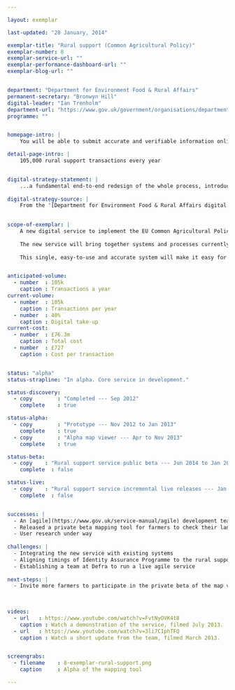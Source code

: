 ```yaml
---

layout: exemplar

last-updated: "28 January, 2014"

exemplar-title: "Rural support (Common Agricultural Policy)"
exemplar-number: 8
exemplar-service-url: ""
exemplar-performance-dashboard-url: ""
exemplar-blog-url: ""


department: "Department for Environment Food & Rural Affairs"
permanent-secretary: "Bronwyn Hill"
digital-leader: "Ian Trenholm"
department-url: "https://www.gov.uk/government/organisations/department-for-environment-food-rural-affairs"
programme: ""


homepage-intro: |
    You will be able to submit accurate and verifiable information online about how you use your land, so you can claim subsidies under the Common Agricultural Policy

detail-page-intro: |
    105,000 rural support transactions every year


digital-strategy-statement: |
    ...a fundamental end-to-end redesign of the whole process, introducing a single IT solution with digital delivery as a core design principle.
    
digital-strategy-source: |
    From the '[Department for Environment Food & Rural Affairs digital strategy](https://www.gov.uk/government/publications/defra-digital-strategy-2012)' --- December 2012
    

scope-of-exemplar: |
    A new digital service to implement the EU Common Agricultural Policy (CAP) in England.
    
    The new service will bring together systems and processes currently managed by four organisations; Defra, Rural Payments Agency, Forestry Commission and Natural England.
    
    This single, easy-to-use and accurate system will make it easy for users to understand and apply for CAP payments. It will help prevent fines (‘disallowance’) for making payments that don’t comply with CAP rules (~£600m since 2005 ).


anticipated-volume:
  - number  : 105k
    caption : Transactions a year
current-volume:
  - number  : 105k
    caption : Transactions per year
  - number  : 40%
    caption : Digital take-up
current-cost:
  - number  : £76.3m
    caption : Total cost
  - number  : £727
    caption : Cost per transaction


status: "alpha"
status-strapline: "In alpha. Core service in development."

status-discovery:
  - copy        : "Completed --- Sep 2012"
    complete    : true

status-alpha:
  - copy        : "Prototype --- Nov 2012 to Jan 2013"
    complete    : true
  - copy        : "Alpha map viewer --- Apr to Nov 2013"
    complete    : true

status-beta:
  - copy    : "Rural support service public beta --- Jun 2014 to Jan 2015"
    complete  : false

status-live:
  - copy    : "Rural support service incremental live releases --- Jan 2015 onwards"
    complete  : false


successes: |
  - An [agile](https://www.gov.uk/service-manual/agile) development team has been established in the Department for Environment, Food and Rural Affairs
  - Released a private beta mapping tool for farmers to check their land
  - User research under way
 
challenges: |
  - Integrating the new service with existing systems
  - Aligning timings of Identity Assurance Programme to the rural support beta
  - Establishing a team at Defra to run a live agile service
  
next-steps: |
  - Invite more farmers to participate in the private beta of the map viewer
  
  

videos:
  - url   : https://www.youtube.com/watch?v=FvtNyOVK4t8
    caption : Watch a demonstration of the service, filmed July 2013.
  - url   : https://www.youtube.com/watch?v=3li7C1phTFQ
    caption : Watch a short update from the team, filmed March 2013.


screengrabs:
  - filename    : 8-exemplar-rural-support.png
    caption     : Alpha of the mapping tool

---
```




